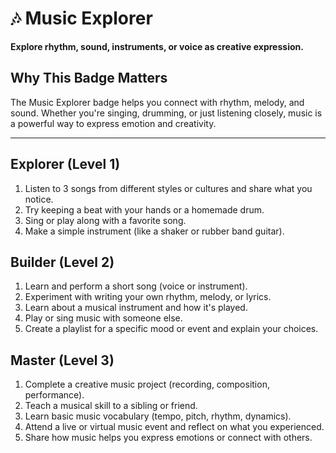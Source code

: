 # 🎶 Music Explorer

**Explore rhythm, sound, instruments, or voice as creative expression.**

## Why This Badge Matters
The Music Explorer badge helps you connect with rhythm, melody, and sound. Whether you're singing, drumming, or just listening closely, music is a powerful way to express emotion and creativity.

---

## Explorer (Level 1)
1. Listen to 3 songs from different styles or cultures and share what you notice.
2. Try keeping a beat with your hands or a homemade drum.
3. Sing or play along with a favorite song.
4. Make a simple instrument (like a shaker or rubber band guitar).

## Builder (Level 2)
1. Learn and perform a short song (voice or instrument).
2. Experiment with writing your own rhythm, melody, or lyrics.
3. Learn about a musical instrument and how it's played.
4. Play or sing music with someone else.
5. Create a playlist for a specific mood or event and explain your choices.

## Master (Level 3)
1. Complete a creative music project (recording, composition, performance).
2. Teach a musical skill to a sibling or friend.
3. Learn basic music vocabulary (tempo, pitch, rhythm, dynamics).
4. Attend a live or virtual music event and reflect on what you experienced.
5. Share how music helps you express emotions or connect with others.